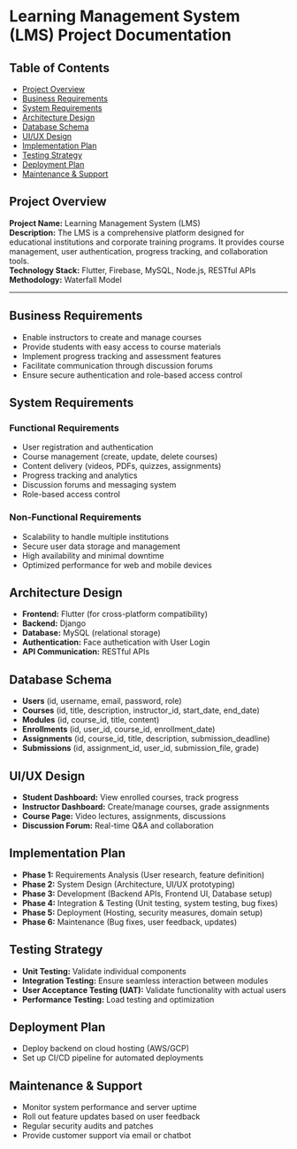 # Learning Management System (LMS) Project Documentation


## Table of Contents
- [Project Overview](#project-overview)
- [Business Requirements](#business-requirements)
- [System Requirements](#system-requirements)
- [Architecture Design](#architecture-design)
- [Database Schema](#database-schema)
- [UI/UX Design](#uiux-design)
- [Implementation Plan](#implementation-plan)
- [Testing Strategy](#testing-strategy)
- [Deployment Plan](#deployment-plan)
- [Maintenance & Support](#maintenance--support)

## Project Overview
**Project Name:** Learning Management System (LMS)  
**Description:** The LMS is a comprehensive platform designed for educational institutions and corporate training programs. It provides course management, user authentication, progress tracking, and collaboration tools.  
**Technology Stack:** Flutter, Firebase, MySQL, Node.js, RESTful APIs  
**Methodology:** Waterfall Model  

---

## Business Requirements
- Enable instructors to create and manage courses
- Provide students with easy access to course materials
- Implement progress tracking and assessment features
- Facilitate communication through discussion forums
- Ensure secure authentication and role-based access control

## System Requirements
### Functional Requirements
- User registration and authentication
- Course management (create, update, delete courses)
- Content delivery (videos, PDFs, quizzes, assignments)
- Progress tracking and analytics
- Discussion forums and messaging system
- Role-based access control

### Non-Functional Requirements
- Scalability to handle multiple institutions
- Secure user data storage and management
- High availability and minimal downtime
- Optimized performance for web and mobile devices

## Architecture Design
- **Frontend:** Flutter (for cross-platform compatibility)
- **Backend:** Django
- **Database:** MySQL (relational storage)
- **Authentication:** Face authetication with User Login
- **API Communication:** RESTful APIs

## Database Schema
- **Users** (id, username, email, password, role)
- **Courses** (id, title, description, instructor_id, start_date, end_date)
- **Modules** (id, course_id, title, content)
- **Enrollments** (id, user_id, course_id, enrollment_date)
- **Assignments** (id, course_id, title, description, submission_deadline)
- **Submissions** (id, assignment_id, user_id, submission_file, grade)

## UI/UX Design
- **Student Dashboard:** View enrolled courses, track progress
- **Instructor Dashboard:** Create/manage courses, grade assignments
- **Course Page:** Video lectures, assignments, discussions
- **Discussion Forum:** Real-time Q&A and collaboration

## Implementation Plan
- **Phase 1:** Requirements Analysis (User research, feature definition)
- **Phase 2:** System Design (Architecture, UI/UX prototyping)
- **Phase 3:** Development (Backend APIs, Frontend UI, Database setup)
- **Phase 4:** Integration & Testing (Unit testing, system testing, bug fixes)
- **Phase 5:** Deployment (Hosting, security measures, domain setup)
- **Phase 6:** Maintenance (Bug fixes, user feedback, updates)

## Testing Strategy
- **Unit Testing:** Validate individual components
- **Integration Testing:** Ensure seamless interaction between modules
- **User Acceptance Testing (UAT):** Validate functionality with actual users
- **Performance Testing:** Load testing and optimization

## Deployment Plan
- Deploy backend on cloud hosting (AWS/GCP)
- Set up CI/CD pipeline for automated deployments

## Maintenance & Support
- Monitor system performance and server uptime
- Roll out feature updates based on user feedback
- Regular security audits and patches
- Provide customer support via email or chatbot
